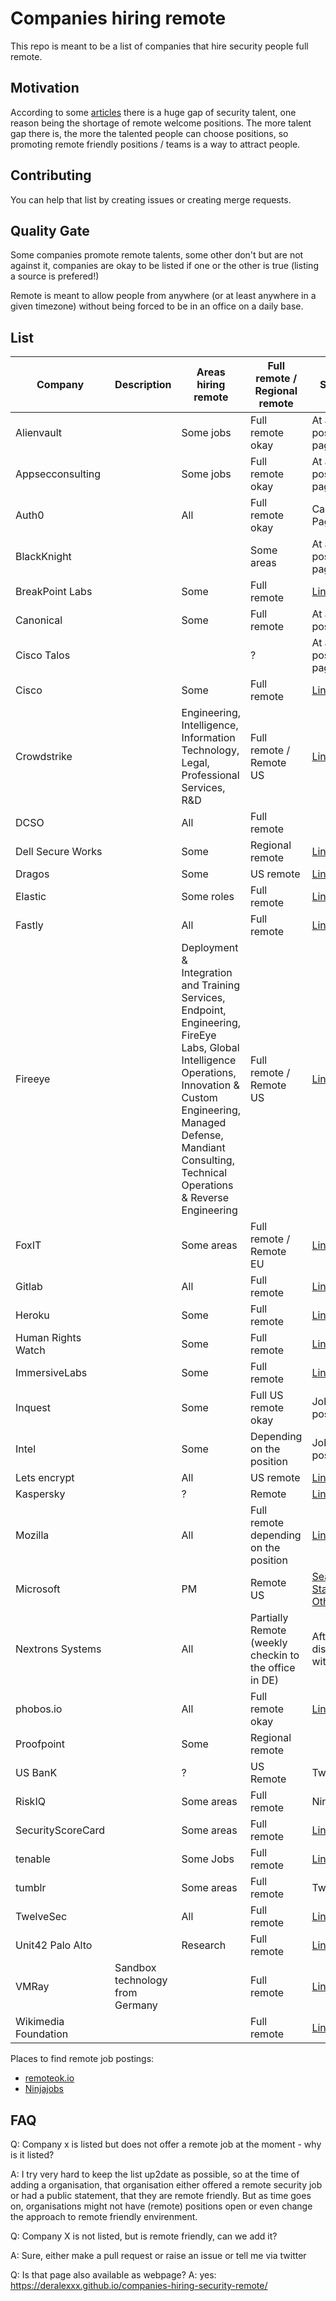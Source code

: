 # Companies hiring remote
This repo is meant to be a list of companies that hire security people full remote.

## Motivation

According to some [articles](https://www.forbes.com/sites/forbestechcouncil/2018/08/09/the-cybersecurity-talent-gap-is-an-industry-crisis/#13bec3c0a6b3) there is a huge gap of security talent, one reason being the shortage of remote welcome positions. The more talent gap there is, the more the talented people can choose positions, so promoting remote friendly positions / teams is a way to attract people.

## Contributing
You can help that list by creating issues or creating merge requests.

## Quality Gate

Some companies promote remote talents, some other don't but are not against it, companies are okay to be listed if one or the other is true (listing a source is prefered!)

Remote is meant to allow people from anywhere (or at least anywhere in a given timezone) without being forced to be in an office on a daily base.

## List

Company | Description | Areas hiring remote| Full remote / Regional remote | Source | Job Postings link|Open for contractors|
|---|---|---|---|---|---|---|
| Alienvault |   | Some jobs|Full remote okay  | At a job posting page | [Link!](http://jobs.jobvite.com/alienvault/) |?|
| Appsecconsulting |   | Some jobs|Full remote okay  | At a job posting page | [Link!](https://www.appsecconsulting.com/company/careers/) |?|
| Auth0 |   | All|Full remote okay  | Career Page | [Link!](https://auth0.com/careers) |?|
| BlackKnight |   | | Some areas | At a job posting page | [Link!](https://blackknight.wd1.myworkdayjobs.com/BKC/0/refreshFacet/318c8bb6f553100021d223d9780d30be) |?|
| BreakPoint Labs  |   | Some | Full remote | [Link!](https://twitter.com/0xcc_labs/status/1128640482635079680) | [Link!](http://breakpoint-labs.com/opportunities.php) |?|
| Canonical  |   | Some | Full remote | At a job posting | [Link!](https://www.canonical.com/careers/all-vacancies) |?|
| Cisco Talos |   | | ? | At a job posting page | [Link!](https://www.talosintelligence.com/careers) |?|
| Cisco  |   | Some | Full remote | [Link!](https://jobs.cisco.com/jobs/SearchJobs) | [Link!](https://jobs.cisco.com/jobs/SearchJobs) |?|
| Crowdstrike |   |Engineering, Intelligence, Information Technology, Legal, Professional Services, R&D | Full remote / Remote US | [Link!](https://www.crowdstrike.com/careers/) | [Link!](https://www.crowdstrike.com/careers/) |?|
| DCSO |   |All| Full remote |  | [Link!](https://dcso.de/de/talente/) |?|
| Dell Secure Works |   |Some| Regional remote | [Link!](https://jobs.dell.com) | [Link!](https://jobs.dell.com) |?|
| Dragos |   |Some| US remote | [Link!](https://dragos.com/careers/) | [Link!](https://jobs.lever.co/dragos) |?|
| Elastic |   |Some roles| Full remote | [Link!](https://www.elastic.co/about/careers/) | [Link!](https://www.elastic.co/about/careers/#engineering) |?|
| Fastly |   |All| Full remote | [Link!](https://www.fastly.com/about/careers) | [Link!](https://www.fastly.com/about/careers) |?|
| Fireeye |   |Deployment & Integration and Training Services, Endpoint, Engineering, FireEye Labs, Global Intelligence Operations, Innovation & Custom Engineering, Managed Defense, Mandiant Consulting, Technical Operations & Reverse Engineering| Full remote / Remote US | [Link!](https://www.fireeye.com/company/jobs.html) | [Link!](https://www.fireeye.com/company/jobs.html) |?|
| FoxIT |   |Some areas| Full remote / Remote EU | [Link!](https://www.fox-it.com/en/working-at-fox-it/vacancies-overview/) | [Link!](https://www.fox-it.com/nl/werken-bij-fox-it/vacatures/vacancy/threat-analyst-2/) |?|
| Gitlab |   |All| Full remote | [Link!](https://about.gitlab.com/jobs/apply/) | [Link!](https://about.gitlab.com/jobs/apply/) |?|
| Heroku |   |Some| Full remote | [Link!](https://www.heroku.com/careers/) | [Link!](https://www.heroku.com/careers/) |?|
| Human Rights Watch |   |Some| Full remote | [Link!](https://careers.hrw.org/) | [Link!](https://careers.hrw.org/) |?|
| ImmersiveLabs |   |Some| Full remote | [Link!](https://twitter.com/KevTheHermit/status/1128290827833311232) | [Link!](https://www.immersivelabs.com/careers/) |?|
| Inquest |   |Some| Full US remote okay | Job posting | [Link!](https://inquest.net/) |?|
| Intel |   |Some| Depending on the position | Job posting | [Link!](https://jobs.intel.com/) |?|
| Lets encrypt |   |All| US remote | [Link!](https://letsencrypt.org/jobs/) | [Link!](https://letsencrypt.org/jobs/) |?|
| Kaspersky |   |?| Remote | [Link!](https://www.kaspersky.com/about/careers) | [Link!](https://careers.kaspersky.com) |?|
| Mozilla |   |All| Full remote depending on the position | [Link!](https://careers.mozilla.org/) | [Link!](https://careers.mozilla.org/) |?|
| Microsoft |   |PM| Remote US | [Search for State: Other!](https://careers.microsoft.com/) | [Link!](https://careers.microsoft.com/) |?|
| Nextrons Systems |   |All| Partially Remote (weekly checkin to the office in DE) | After discussion with [Link!](https://twitter.com/cyb3rops) | [Link!](https://www.nextron-systems.com/jobs/) |?|
| phobos.io |   |All| Full remote okay | [Link](https://phobos.io/careers) | [Link!](https://phobos.io/careers) |?|
| Proofpoint |   |Some| Regional remote | | [Link!](https://proofpoint.wd5.myworkdayjobs.com/ProofpointCareers) |?|
| US BanK |   |?| US Remote | Twitter | [Link!](https://usbank.taleo.net) |?|
| RiskIQ |   |Some areas| Full remote | Ninjajobs | [Link!](https://www.riskiq.com/about/careers/) |?|
| SecurityScoreCard |   |Some areas| Full remote | [Link!](https://securityscorecard.com/company/careers) | [Link!](https://securityscorecard.com/company/careers) |?|
| tenable |   |Some Jobs| Full remote | [Link](https://careers.tenable.com/jobs/search?page=1&city%5B%5D=Remote&query=) | [Link!](https://careers.tenable.com) |?|
| tumblr |   |Some areas| Full remote | Twitter | [Link!](https://www.tumblr.com/jobs) |?|
| TwelveSec |   |All| Full remote | [Link!](https://www.twelvesec.com/jobs/) | [Link!](https://twelvesec.workable.com/) |?|
| Unit42 Palo Alto |   |Research| Full remote | [Link!](https://unit42.paloaltonetworks.com/about-unit-42/) | [Link!](https://jobs.jobvite.com/paloaltonetworks/jobs/all-jobs) |?|
| VMRay | Sandbox technology from Germany  || Full remote | [Link!](https://careers.vmray.com/en/recruiting/) | [Link!](hhttps://careers.vmray.com/jobs/) |?|
| Wikimedia Foundation |   || Full remote | [Link!](https://wikimediafoundation.org/about/jobs/) | [Link!](https://wikimediafoundation.org/about/jobs/) |?|

Places to find remote job postings: 
* [remoteok.io](https://remoteok.io/remote-infosec-jobs)
* [Ninjajobs](https://ninjajobs.org/)

## FAQ

Q: Company x is listed but does not offer a remote job at the moment - why is it listed?

A: I try very hard to keep the list up2date as possible, so at the time of adding a organisation, that organisation either offered a remote security job or had a public statement, that they are remote friendly. But as time goes on, organisations might not have (remote) positions open or even change the approach to remote friendly envirenment.

Q: Company X is not listed, but is remote friendly, can we add it?

A: Sure, either make a pull request or raise an issue or tell me via twitter

Q: Is that page also available as webpage?
A: yes: https://deralexxx.github.io/companies-hiring-security-remote/
